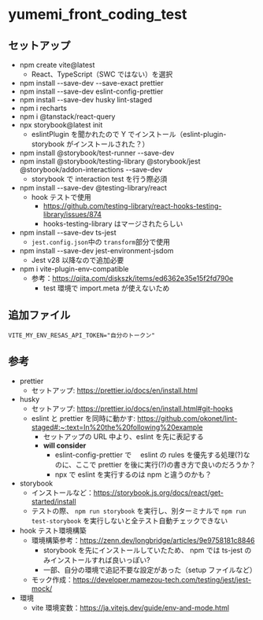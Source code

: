 # yumemi_front_coding_test

## セットアップ

- npm create vite@latest
  - React、TypeScript（SWC ではない）を選択
- npm install --save-dev --save-exact prettier
- npm install --save-dev eslint-config-prettier
- npm install --save-dev husky lint-staged
- npm i recharts
- npm i @tanstack/react-query
- npx storybook@latest init
  - eslintPlugin を聞かれたので Y でインストール（eslint-plugin-storybook がインストールされた？）
- npm install @storybook/test-runner --save-dev
- npm install @storybook/testing-library @storybook/jest @storybook/addon-interactions --save-dev
  - storybook で interaction test を行う際必須
- npm install --save-dev @testing-library/react
  - hook テストで使用
    - https://github.com/testing-library/react-hooks-testing-library/issues/874
    - hooks-testing-library はマージされたらしい
- npm install --save-dev ts-jest
  - `jest.config.json`中の `transform`部分で使用
- npm install --save-dev jest-environment-jsdom
  - Jest v28 以降なので追加必要
- npm i vite-plugin-env-compatible
  - 参考：https://qiita.com/diskszk/items/ed6362e35e15f2fd790e
    - test 環境で import.meta が使えないため

## 追加ファイル

```env: ./.env.development
VITE_MY_ENV_RESAS_API_TOKEN="自分のトークン"
```

## 参考

- prettier
  - セットアップ: https://prettier.io/docs/en/install.html
- husky
  - セットアップ: https://prettier.io/docs/en/install.html#git-hooks
  - eslint と prettier を同時に動かす: https://github.com/okonet/lint-staged#:~:text=In%20the%20following%20example
    - セットアップの URL 中より、eslint を先に表記する
    - **will consider**
      - eslint-config-prettier で　 eslint の rules を優先する処理(?)なのに、ここで prettier を後に実行(?)の書き方で良いのだろうか？
      - npx で eslint を実行するのは npm と違うのかも？
- storybook
  - インストールなど：https://storybook.js.org/docs/react/get-started/install
  - テストの際、 `npm run storybook` を実行し、別ターミナルで `npm run test-storybook` を実行しないと全テスト自動チェックできない
- hook テスト環境構築
  - 環境構築参考：https://zenn.dev/longbridge/articles/9e9758181c8846
    - storybook を先にインストールしていたため、 npm では ts-jest のみインストールすれば良いっぽい?
    - 一部、自分の環境で追記不要な設定があった（setup ファイルなど）
  - モック作成：https://developer.mamezou-tech.com/testing/jest/jest-mock/
- 環境
  - vite 環境変数：https://ja.vitejs.dev/guide/env-and-mode.html
